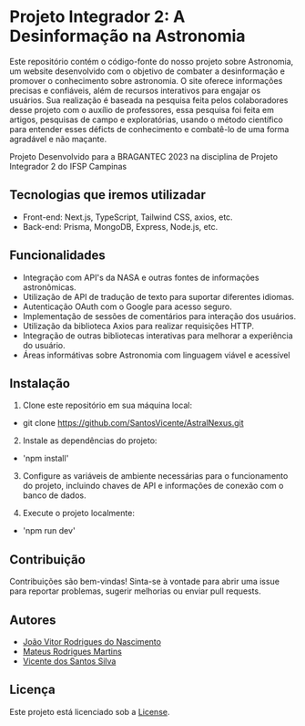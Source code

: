 # Projeto Integrador 2: A Desinformação na Astronomia 

Este repositório contém o código-fonte do nosso projeto sobre Astronomia, um website desenvolvido com o objetivo de combater a desinformação e promover o conhecimento sobre astronomia. O site oferece informações precisas e confiáveis, além de recursos interativos para engajar os usuários. Sua realização é baseada na pesquisa feita pelos colaboradores desse projeto com o auxílio de professores, essa pesquisa foi feita em artigos, pesquisas de campo e exploratórias, usando o método científico para entender esses déficts de conhecimento e combatê-lo de uma forma agradável e não maçante. 

Projeto Desenvolvido para a BRAGANTEC 2023 na disciplina de Projeto Integrador 2 do IFSP Campinas

## Tecnologias que iremos utilizadar

- Front-end: Next.js, TypeScript, Tailwind CSS, axios, etc.
- Back-end: Prisma, MongoDB, Express, Node.js, etc.

## Funcionalidades

- Integração com API's da NASA e outras fontes de informações astronômicas.
- Utilização de API de tradução de texto para suportar diferentes idiomas.
- Autenticação OAuth com o Google para acesso seguro.
- Implementação de sessões de comentários para interação dos usuários.
- Utilização da biblioteca Axios para realizar requisições HTTP.
- Integração de outras bibliotecas interativas para melhorar a experiência do usuário.
- Áreas informátivas sobre Astronomia com linguagem viável e acessível

## Instalação

1. Clone este repositório em sua máquina local:
  - git clone https://github.com/SantosVicente/AstralNexus.git

2. Instale as dependências do projeto:
  - 'npm install'

3. Configure as variáveis de ambiente necessárias para o funcionamento do projeto, incluindo chaves de API e informações de conexão com o banco de dados.

4. Execute o projeto localmente:
  - 'npm run dev'
  
## Contribuição

Contribuições são bem-vindas! Sinta-se à vontade para abrir uma issue para reportar problemas, sugerir melhorias ou enviar pull requests.

## Autores

 - <a href="https://github.com/webjotah">João Vitor Rodrigues do Nascimento</a>
 - <a href="">Mateus Rodrigues Martins</a>
 - <a href="https://github.com/SantosVicente">Vicente dos Santos Silva</a>

## Licença

Este projeto está licenciado sob a [License](LICENSE).
